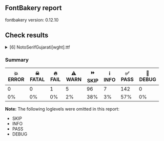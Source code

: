 ## FontBakery report

fontbakery version: 0.12.10





## Check results



<details><summary>[6] NotoSerifGujarati[wght].ttf</summary>
<div>
<details>
    <summary>🔥 <b>FAIL</b> Check for presence of an ARTICLE.en_us.html file <a href="https://fontbakery.readthedocs.io/en/stable/fontbakery/checks/googlefonts.description.html#"></a></summary>
    <div>







* 🔥 **FAIL** <p>This is a Noto font but it lacks an ARTICLE.en_us.html file.</p>
 [code: missing-article]



* 🔥 **FAIL** <p>This is a Noto font but it lacks a DESCRIPTION.en_us.html file.</p>
 [code: missing-description]



</div>
</details>

<details>
    <summary>⚠️ <b>WARN</b> Does the font contain a soft hyphen? <a href="https://fontbakery.readthedocs.io/en/stable/fontbakery/checks/universal.glyphset.html#"></a></summary>
    <div>







* ⚠️ **WARN** <p>This font has a 'Soft Hyphen' character.</p>
 [code: softhyphen]



</div>
</details>

<details>
    <summary>⚠️ <b>WARN</b> Validate size, and resolution of article images, and ensure article page has minimum length and includes visual assets. <a href="https://fontbakery.readthedocs.io/en/stable/fontbakery/checks/googlefonts.article.html#"></a></summary>
    <div>







* ⚠️ **WARN** <p>Family metadata at fonts/NotoSerifGujarati/googlefonts/variable-ttf does not have an article.</p>
 [code: lacks-article]



</div>
</details>

<details>
    <summary>⚠️ <b>WARN</b> Check for codepoints not covered by METADATA subsets. <a href="https://fontbakery.readthedocs.io/en/stable/fontbakery/checks/googlefonts.subsets.html#"></a></summary>
    <div>







* ⚠️ **WARN** <p>The following codepoints supported by the font are not covered by
any subsets defined in the font's metadata file, and will never
be served. You can solve this by either manually adding additional
subset declarations to METADATA.pb, or by editing the glyphset
definitions.</p>
<ul>
<li>U+02D8 BREVE: try adding one of: canadian-aboriginal, yi</li>
<li>U+02D9 DOT ABOVE: try adding one of: canadian-aboriginal, yi</li>
<li>U+02DB OGONEK: try adding one of: canadian-aboriginal, yi</li>
<li>U+0302 COMBINING CIRCUMFLEX ACCENT: try adding one of: tifinagh, cherokee, coptic, math</li>
<li>U+0306 COMBINING BREVE: try adding one of: old-permic, tifinagh</li>
<li>U+0307 COMBINING DOT ABOVE: try adding one of: old-permic, todhri, tai-le, hebrew, malayalam, coptic, tifinagh, syriac, canadian-aboriginal, math, duployan</li>
<li>U+030A COMBINING RING ABOVE: try adding one of: duployan, syriac</li>
<li>U+030B COMBINING DOUBLE ACUTE ACCENT: try adding one of: osage, cherokee</li>
<li>U+030C COMBINING CARON: try adding one of: tai-le, cherokee</li>
<li>U+0326 COMBINING COMMA BELOW: try adding math</li>
<li>U+0327 COMBINING CEDILLA: try adding math</li>
<li>U+0328 COMBINING OGONEK: not included in any glyphset definition</li>
<li>U+2010 HYPHEN: try adding one of: kaithi, cham, lisu, kayah-li, kharoshthi, hebrew, sora-sompeng, sundanese, coptic, yi, armenian, syloti-nagri, arabic</li>
</ul>
<p>Or you can add the above codepoints to one of the subsets supported by the font: <code>gujarati</code>, <code>latin</code>, <code>latin-ext</code></p>
 [code: unreachable-subsetting]



</div>
</details>

<details>
    <summary>⚠️ <b>WARN</b> Ensure soft_dotted characters lose their dot when combined with marks that replace the dot. <a href="https://fontbakery.readthedocs.io/en/stable/fontbakery/checks/shaping.html#"></a></summary>
    <div>







* ⚠️ **WARN** <p>The dot of soft dotted characters used in orthographies <em>must</em> disappear in the following strings: į̀ į́ į̂ į̃ į̄ į̌</p>
<p>The dot of soft dotted characters <em>should</em> disappear in other cases, for example: į̆ į̇ į̈ į̊ į̋ į̦̀ į̦́ į̦̂ į̦̃ į̦̄ į̦̆ į̦̇ į̦̈ į̦̊ į̦̋ į̦̌ į̧̀ į̧́ į̧̂ į̧̃</p>
<p>Your font fully covers the following languages that require the soft-dotted feature: Lithuanian (Latn, 2,357,094 speakers), Dutch (Latn, 31,709,104 speakers).</p>
<p>Your font does <em>not</em> cover the following languages that require the soft-dotted feature: Ejagham (Latn, 120,000 speakers), Bafut (Latn, 158,146 speakers), South Central Banda (Latn, 244,000 speakers), Lugbara (Latn, 2,200,000 speakers), Yala (Latn, 200,000 speakers), Zapotec (Latn, 490,000 speakers), Fur (Latn, 1,230,163 speakers), Han (Latn, 6 speakers), Nzakara (Latn, 50,000 speakers), Teke-Ebo (Latn, 260,000 speakers), Ukrainian (Cyrl, 29,273,587 speakers), Makaa (Latn, 221,000 speakers), Mango (Latn, 77,000 speakers), Ijo, Southeast (Latn, 2,471,000 speakers), Heiltsuk (Latn, 300 speakers), Ngbaka (Latn, 1,020,000 speakers), Igbo (Latn, 27,823,640 speakers), Sar (Latn, 500,000 speakers), Mfumte (Latn, 79,000 speakers), Bete-Bendi (Latn, 100,000 speakers), Aghem (Latn, 38,843 speakers), Belarusian (Cyrl, 10,064,517 speakers), Kom (Latn, 360,685 speakers), Ekpeye (Latn, 226,000 speakers), Mundani (Latn, 34,000 speakers), Kaska (Latn, 125 speakers), Dii (Latn, 71,000 speakers), Ma’di (Latn, 584,000 speakers), Ebira (Latn, 2,200,000 speakers), Southern Kisi (Latn, 360,000 speakers), Navajo (Latn, 166,319 speakers), Avokaya (Latn, 100,000 speakers), Basaa (Latn, 332,940 speakers), Koonzime (Latn, 40,000 speakers), Gulay (Latn, 250,478 speakers), Kpelle, Guinea (Latn, 622,000 speakers), Cicipu (Latn, 44,000 speakers), Vute (Latn, 21,000 speakers), Dan (Latn, 1,099,244 speakers), Nateni (Latn, 100,000 speakers).</p>
 [code: soft-dotted]



</div>
</details>

<details>
    <summary>⚠️ <b>WARN</b> Ensure fonts have ScriptLangTags declared on the 'meta' table. <a href="https://fontbakery.readthedocs.io/en/stable/fontbakery/checks/googlefonts.meta.html#"></a></summary>
    <div>







* ⚠️ **WARN** <p>This font file does not have a 'meta' table.</p>
 [code: lacks-meta-table]



</div>
</details>
</div>
</details>




### Summary

| 💥 ERROR | ☠ FATAL | 🔥 FAIL | ⚠️ WARN | ⏩ SKIP | ℹ️ INFO | ✅ PASS | 🔎 DEBUG | 
| ---|---|---|---|---|---|---|---|
| 0 | 0 | 1 | 5 | 96 | 7 | 142 | 0 | 
| 0% | 0% | 0% | 2% | 38% | 3% | 57% | 0% | 



**Note:** The following loglevels were omitted in this report:


* SKIP
* INFO
* PASS
* DEBUG
